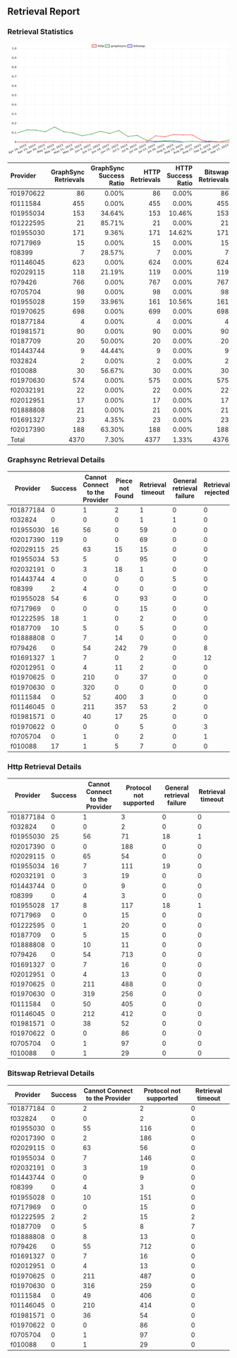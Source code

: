 ## Retrieval Report
### Retrieval Statistics
<img src="https://raw.githubusercontent.com/data-preservation-programs/filplus-checker-assets/main/filecoin-project/filecoin-plus-large-datasets/issues/1533/1695391191649.png"/>

| Provider  | GraphSync Retrievals | GraphSync Success Ratio | HTTP Retrievals | HTTP Success Ratio | Bitswap Retrievals | Bitswap Success Ratio |
| :-------- | -------------------: | ----------------------: | --------------: | -----------------: | -----------------: | --------------------: |
| f01970622 |                   86 |                   0.00% |              86 |              0.00% |                 86 |                 0.00% |
| f0111584  |                  455 |                   0.00% |             455 |              0.00% |                455 |                 0.00% |
| f01955034 |                  153 |                  34.64% |             153 |             10.46% |                153 |                 0.00% |
| f01222595 |                   21 |                  85.71% |              21 |              0.00% |                 21 |                 9.52% |
| f01955030 |                  171 |                   9.36% |             171 |             14.62% |                171 |                 0.00% |
| f0717969  |                   15 |                   0.00% |              15 |              0.00% |                 15 |                 0.00% |
| f08399    |                    7 |                  28.57% |               7 |              0.00% |                  7 |                 0.00% |
| f01146045 |                  623 |                   0.00% |             624 |              0.00% |                624 |                 0.00% |
| f02029115 |                  118 |                  21.19% |             119 |              0.00% |                119 |                 0.00% |
| f079426   |                  766 |                   0.00% |             767 |              0.00% |                767 |                 0.00% |
| f0705704  |                   98 |                   0.00% |              98 |              0.00% |                 98 |                 0.00% |
| f01955028 |                  159 |                  33.96% |             161 |             10.56% |                161 |                 0.00% |
| f01970625 |                  698 |                   0.00% |             699 |              0.00% |                698 |                 0.00% |
| f01877184 |                    4 |                   0.00% |               4 |              0.00% |                  4 |                 0.00% |
| f01981571 |                   90 |                   0.00% |              90 |              0.00% |                 90 |                 0.00% |
| f0187709  |                   20 |                  50.00% |              20 |              0.00% |                 20 |                 0.00% |
| f01443744 |                    9 |                  44.44% |               9 |              0.00% |                  9 |                 0.00% |
| f032824   |                    2 |                   0.00% |               2 |              0.00% |                  2 |                 0.00% |
| f010088   |                   30 |                  56.67% |              30 |              0.00% |                 30 |                 0.00% |
| f01970630 |                  574 |                   0.00% |             575 |              0.00% |                575 |                 0.00% |
| f02032191 |                   22 |                   0.00% |              22 |              0.00% |                 22 |                 0.00% |
| f02012951 |                   17 |                   0.00% |              17 |              0.00% |                 17 |                 0.00% |
| f01888808 |                   21 |                   0.00% |              21 |              0.00% |                 21 |                 0.00% |
| f01691327 |                   23 |                   4.35% |              23 |              0.00% |                 23 |                 0.00% |
| f02017390 |                  188 |                  63.30% |             188 |              0.00% |                188 |                 0.00% |
| Total     |                 4370 |                   7.30% |            4377 |              1.33% |               4376 |                 0.05% |

### Graphsync Retrieval Details
| Provider  | Success | Cannot Connect to the Provider | Piece not Found | Retrieval timeout | General retrieval failure | Retrieval rejected | Unconfirmed block transfer | Provider not online | Retrieval not free | Retrieval throttled |
| --------- | ------- | ------------------------------ | --------------- | ----------------- | ------------------------- | ------------------ | -------------------------- | ------------------- | ------------------ | ------------------- |
| f01877184 | 0       | 1                              | 2               | 1                 | 0                         | 0                  | 0                          | 0                   | 0                  | 0                   |
| f032824   | 0       | 0                              | 0               | 1                 | 1                         | 0                  | 0                          | 0                   | 0                  | 0                   |
| f01955030 | 16      | 56                             | 0               | 59                | 0                         | 0                  | 0                          | 40                  | 0                  | 0                   |
| f02017390 | 119     | 0                              | 0               | 69                | 0                         | 0                  | 0                          | 0                   | 0                  | 0                   |
| f02029115 | 25      | 63                             | 15              | 15                | 0                         | 0                  | 0                          | 0                   | 0                  | 0                   |
| f01955034 | 53      | 5                              | 0               | 95                | 0                         | 0                  | 0                          | 0                   | 0                  | 0                   |
| f02032191 | 0       | 3                              | 18              | 1                 | 0                         | 0                  | 0                          | 0                   | 0                  | 0                   |
| f01443744 | 4       | 0                              | 0               | 0                 | 5                         | 0                  | 0                          | 0                   | 0                  | 0                   |
| f08399    | 2       | 4                              | 0               | 0                 | 0                         | 0                  | 0                          | 0                   | 0                  | 1                   |
| f01955028 | 54      | 6                              | 0               | 93                | 0                         | 0                  | 6                          | 0                   | 0                  | 0                   |
| f0717969  | 0       | 0                              | 0               | 15                | 0                         | 0                  | 0                          | 0                   | 0                  | 0                   |
| f01222595 | 18      | 1                              | 0               | 2                 | 0                         | 0                  | 0                          | 0                   | 0                  | 0                   |
| f0187709  | 10      | 5                              | 0               | 5                 | 0                         | 0                  | 0                          | 0                   | 0                  | 0                   |
| f01888808 | 0       | 7                              | 14              | 0                 | 0                         | 0                  | 0                          | 0                   | 0                  | 0                   |
| f079426   | 0       | 54                             | 242             | 79                | 0                         | 8                  | 0                          | 0                   | 383                | 0                   |
| f01691327 | 1       | 7                              | 0               | 2                 | 0                         | 12                 | 1                          | 0                   | 0                  | 0                   |
| f02012951 | 0       | 4                              | 11              | 2                 | 0                         | 0                  | 0                          | 0                   | 0                  | 0                   |
| f01970625 | 0       | 210                            | 0               | 37                | 0                         | 0                  | 0                          | 451                 | 0                  | 0                   |
| f01970630 | 0       | 320                            | 0               | 0                 | 0                         | 0                  | 0                          | 254                 | 0                  | 0                   |
| f0111584  | 0       | 52                             | 400             | 3                 | 0                         | 0                  | 0                          | 0                   | 0                  | 0                   |
| f01146045 | 0       | 211                            | 357             | 53                | 2                         | 0                  | 0                          | 0                   | 0                  | 0                   |
| f01981571 | 0       | 40                             | 17              | 25                | 0                         | 0                  | 8                          | 0                   | 0                  | 0                   |
| f01970622 | 0       | 0                              | 0               | 5                 | 0                         | 3                  | 6                          | 72                  | 0                  | 0                   |
| f0705704  | 0       | 1                              | 0               | 2                 | 0                         | 1                  | 9                          | 44                  | 41                 | 0                   |
| f010088   | 17      | 1                              | 5               | 7                 | 0                         | 0                  | 0                          | 0                   | 0                  | 0                   |

### Http Retrieval Details
| Provider  | Success | Cannot Connect to the Provider | Protocol not supported | General retrieval failure | Retrieval timeout |
| --------- | ------- | ------------------------------ | ---------------------- | ------------------------- | ----------------- |
| f01877184 | 0       | 1                              | 3                      | 0                         | 0                 |
| f032824   | 0       | 0                              | 2                      | 0                         | 0                 |
| f01955030 | 25      | 56                             | 71                     | 18                        | 1                 |
| f02017390 | 0       | 0                              | 188                    | 0                         | 0                 |
| f02029115 | 0       | 65                             | 54                     | 0                         | 0                 |
| f01955034 | 16      | 7                              | 111                    | 19                        | 0                 |
| f02032191 | 0       | 3                              | 19                     | 0                         | 0                 |
| f01443744 | 0       | 0                              | 9                      | 0                         | 0                 |
| f08399    | 0       | 4                              | 3                      | 0                         | 0                 |
| f01955028 | 17      | 8                              | 117                    | 18                        | 1                 |
| f0717969  | 0       | 0                              | 15                     | 0                         | 0                 |
| f01222595 | 0       | 1                              | 20                     | 0                         | 0                 |
| f0187709  | 0       | 5                              | 15                     | 0                         | 0                 |
| f01888808 | 0       | 10                             | 11                     | 0                         | 0                 |
| f079426   | 0       | 54                             | 713                    | 0                         | 0                 |
| f01691327 | 0       | 7                              | 16                     | 0                         | 0                 |
| f02012951 | 0       | 4                              | 13                     | 0                         | 0                 |
| f01970625 | 0       | 211                            | 488                    | 0                         | 0                 |
| f01970630 | 0       | 319                            | 256                    | 0                         | 0                 |
| f0111584  | 0       | 50                             | 405                    | 0                         | 0                 |
| f01146045 | 0       | 212                            | 412                    | 0                         | 0                 |
| f01981571 | 0       | 38                             | 52                     | 0                         | 0                 |
| f01970622 | 0       | 0                              | 86                     | 0                         | 0                 |
| f0705704  | 0       | 1                              | 97                     | 0                         | 0                 |
| f010088   | 0       | 1                              | 29                     | 0                         | 0                 |

### Bitswap Retrieval Details
| Provider  | Success | Cannot Connect to the Provider | Protocol not supported | Retrieval timeout |
| --------- | ------- | ------------------------------ | ---------------------- | ----------------- |
| f01877184 | 0       | 2                              | 2                      | 0                 |
| f032824   | 0       | 0                              | 2                      | 0                 |
| f01955030 | 0       | 55                             | 116                    | 0                 |
| f02017390 | 0       | 2                              | 186                    | 0                 |
| f02029115 | 0       | 63                             | 56                     | 0                 |
| f01955034 | 0       | 7                              | 146                    | 0                 |
| f02032191 | 0       | 3                              | 19                     | 0                 |
| f01443744 | 0       | 0                              | 9                      | 0                 |
| f08399    | 0       | 4                              | 3                      | 0                 |
| f01955028 | 0       | 10                             | 151                    | 0                 |
| f0717969  | 0       | 0                              | 15                     | 0                 |
| f01222595 | 2       | 2                              | 15                     | 2                 |
| f0187709  | 0       | 5                              | 8                      | 7                 |
| f01888808 | 0       | 8                              | 13                     | 0                 |
| f079426   | 0       | 55                             | 712                    | 0                 |
| f01691327 | 0       | 7                              | 16                     | 0                 |
| f02012951 | 0       | 4                              | 13                     | 0                 |
| f01970625 | 0       | 211                            | 487                    | 0                 |
| f01970630 | 0       | 316                            | 259                    | 0                 |
| f0111584  | 0       | 49                             | 406                    | 0                 |
| f01146045 | 0       | 210                            | 414                    | 0                 |
| f01981571 | 0       | 36                             | 54                     | 0                 |
| f01970622 | 0       | 0                              | 86                     | 0                 |
| f0705704  | 0       | 1                              | 97                     | 0                 |
| f010088   | 0       | 1                              | 29                     | 0                 |
